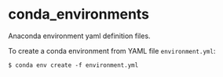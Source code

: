 # conda_environments
Anaconda environment yaml definition files.

To create a conda environment from YAML file `environment.yml`:

    $ conda env create -f environment.yml
